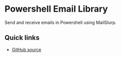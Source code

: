 # Powershell Email Library

Send and receive emails in Powershell using MailSlurp.

## Quick links

- [GitHub source](https://github.com/mailslurp/mailslurp-client-powershell)
